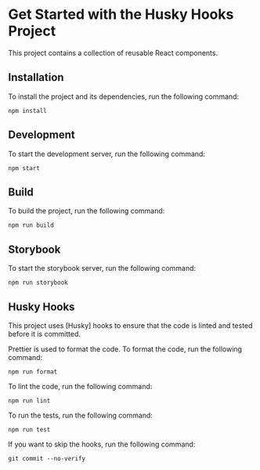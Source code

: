 # Get Started with the Husky Hooks Project

This project contains a collection of reusable React components.

## Installation

To install the project and its dependencies, run the following command:

```shell
npm install
```

## Development

To start the development server, run the following command:

```shell
npm start
```

## Build

To build the project, run the following command:

```shell
npm run build
```

## Storybook

To start the storybook server, run the following command:

```shell
npm run storybook
```

## Husky Hooks

This project uses [Husky] hooks to ensure that the code is linted and tested before it is committed.

Prettier is used to format the code. To format the code, run the following command:

```shell
npm run format
```

To lint the code, run the following command:

```shell
npm run lint
```

To run the tests, run the following command:

```shell
npm run test
```

If you want to skip the hooks, run the following command:

```shell
git commit --no-verify
```
